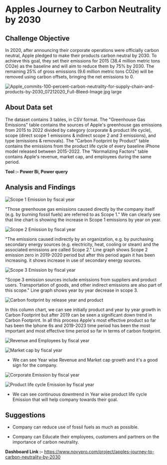 # Apples Journey to Carbon Neutrality by 2030

## Challenge Objective

In 2020, after announcing their corporate operations were officially carbon neutral, Apple pledged to make their products carbon neutral by 2030. To achieve this goal, they set their emissions for 2015 (38.4 million metric tons CO2e) as the baseline and will aim to reduce them by 75% by 2030. The remaining 25% of gross emissions (9.6 million metric tons CO2e) will be removed using carbon offsets, bringing the net emissions to 0.

![Apple_commits-100-percent-carbon-neutrality-for-supply-chain-and-products-by-2030_07212020_Full-Bleed-Image jpg large](https://github.com/CodeofRahul/Apples_Journey_to_Carbon_Neutrality_by_2030/assets/143285125/cdee5cca-cb63-4306-9431-b4820a3d0c76)

## About Data set

The dataset contains 3 tables, in CSV format. The "Greenhouse Gas Emissions" table contains the sources of Apple's greenhouse gas emissions from 2015 to 2022 divided by category (corporate & product life cycle), scope (direct scope 1 emissions & indirect scope 2 and 3 emissions), and type (emissions & removals). The "Carbon Footprint by Product" table contains the emissions from the product life cycle of every baseline iPhone model released between 2015-2022. The "Normalizing Factors" table contains Apple's revenue, market cap, and employees during the same period.

**Tool :- Power Bi, Power query**

## Analysis and Findings

![Scope 1 Emission by fiscal year](https://github.com/CodeofRahul/Apples_Journey_to_Carbon_Neutrality_by_2030/assets/143285125/3f97e995-f8b7-41dc-a98c-ce11a636e4d5)

"Those greenhouse gas emissions caused directly by the company itself (e.g. by burning fossil fuels) are referred to as Scope 1." We can clearly see that line chart is showing the increase in Scope 1 emissions by year on year.

![Scope 2 Emission by fiscal year](https://github.com/CodeofRahul/Apples_Journey_to_Carbon_Neutrality_by_2030/assets/143285125/d5899dd9-f271-4c8b-9846-295cd42b19bb)

"The emissions caused indirectly by an organization, e.g. by purchasing secondary energy sources (e.g. electricity, heat, cooling or steam) and the associated emissions are called Scope 2." Line graph shows Scope 2 emission zero in 2019-2020 period but after this period again it has been increasing. it shows increase in use of secondary energy sources.

![Scope 3 Emission by fiscal year](https://github.com/CodeofRahul/Apples_Journey_to_Carbon_Neutrality_by_2030/assets/143285125/196c5264-e11f-43b1-a722-cd0f9b5d8161)


"Scope 3 emission sources include emissions from suppliers and product users. Transportation of goods, and other indirect emissions are also part of this scope." Line graph shows year by year decrease in scope 3.

![Carbon footprint by release year and product](https://github.com/CodeofRahul/Apples_Journey_to_Carbon_Neutrality_by_2030/assets/143285125/ae87ac0c-14c2-4bce-9283-c22fe165a65a)

In this column chart, we can see initially product and year by year growth in Carbon Footprint but after 2019 can be seen a significant down trend in Carbon Footprint. In all this process Apple's most effective product so far has been the Iphone 6s and 2019-2023 time period has been the most important and most effective time period so far in terms of carbon footprint.

  ![Revenue and Employees by fiscal year](https://github.com/CodeofRahul/Apples_Journey_to_Carbon_Neutrality_by_2030/assets/143285125/3678bb48-11a3-43ad-9f36-20f6edc7f269)

![Market cap by fiscal year](https://github.com/CodeofRahul/Apples_Journey_to_Carbon_Neutrality_by_2030/assets/143285125/34ef171f-1519-43da-96a1-3db687f40890)

- We can see Year wise Revenue and Market cap growth and it's a good sign for the company.

![Corporate Emission by fiscal year](https://github.com/CodeofRahul/Apples_Journey_to_Carbon_Neutrality_by_2030/assets/143285125/c5f60fbf-9e6c-4a12-9e7e-5e4fb28d72ae)

![Product life cycle Emission by fiscal year](https://github.com/CodeofRahul/Apples_Journey_to_Carbon_Neutrality_by_2030/assets/143285125/57967ab9-68de-43ec-a264-e835a18e652d)

- We can see continuous downtrend in Year wise product life cycle Emission that will help company towards their goal.

## Suggestions

- Company can reduce use of fossil fuels as much as possible.

- Company can Educate their employees, customers and partners on the importance of carbon neutrality.


**Dashboard Link :-** https://www.novypro.com/project/apples-journey-to-carbon-neutrality-by-2030
